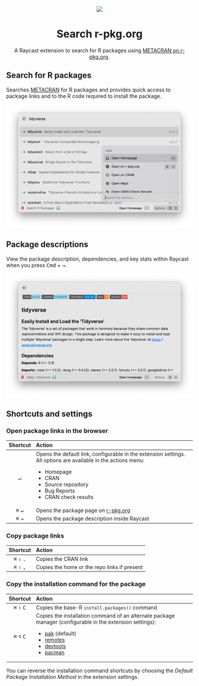 <div align="center">
  <img
    src="https://github.com/metacran/metacranweb/blob/1e684eed/public/favicon.svg?raw=true"
    width="75"
  />

  <h1>
    Search r-pkg.org
  </h1>

A Raycast extension to search for R packages using [METACRAN on r-pkg.org](https://r-pkg.org).
</div>

## Search for R packages

Searches [METACRAN](htts://r-pkg.org) for R packages and provides quick access to package links and to the R code required to install the package.

![Package search with a list of packages matching tidyverse.](media/search.png)

## Package descriptions

View the package description, dependencies, and key stats within Raycast when you press <kbd>Cmd</kbd> + <kbd>→</kbd>.

![Package description with imports, dependencies, check status and more.](media/description.png)

## Shortcuts and settings

### Open package links in the browser

|         Shortcut          | Action                                                                                                                                                                                                                          |
| :-----------------------: | :------------------------------------------------------------------------------------------------------------------------------------------------------------------------------------------------------------------------------ |
|       <kbd>↵</kbd>        | Opens the default link, configurable in the extension settings. All options are available in the actions menu: <ul><li>Homepage</li><li>CRAN</li><li>Source repository</li><li>Bug Reports</li><li>CRAN check results</li></ul> |
| <kbd>⌘</kbd> <kbd>↵</kbd> | Opens the package page on [r-pkg.org](https://r-pkg.org)                                                                                                                                                                        |
| <kbd>⌘</kbd> <kbd>→</kbd> | Opens the package description inside Raycast                                                                                                                                                                                    |

### Copy package links

|                Shortcut                | Action                                       |
| :------------------------------------: | :------------------------------------------- |
| <kbd>⌘</kbd> <kbd>⇧</kbd> <kbd>.</kbd> | Copies the CRAN link                         |
| <kbd>⌘</kbd> <kbd>⇧</kbd> <kbd>,</kbd> | Copies the home or the repo links if present |

### Copy the installation command for the package

|                Shortcut                | Action                                                                                                                                                                                                                                                                                                                                                                                                                              |
| :------------------------------------: | :---------------------------------------------------------------------------------------------------------------------------------------------------------------------------------------------------------------------------------------------------------------------------------------------------------------------------------------------------------------------------------------------------------------------------------- |
| <kbd>⌘</kbd> <kbd>⇧</kbd> <kbd>C</kbd> | Copies the base-R `install.packages()` command                                                                                                                                                                                                                                                                                                                                                                                      |
| <kbd>⌘</kbd> <kbd>⌥</kbd> <kbd>C</kbd> | Copies the installation command of an alternate package manager (configurable in the extension settings): <ul><li><a href="https://pak.r-lib.org" rel="nofollow">pak</a> (default)</li><li><a href="https://remotes.r-lib.org" rel="nofollow">remotes</a></li><li><a href="https://devtools.r-lib.org/" rel="nofollow">devtools</a></li><li><a href="https://cran.r-project.org/package=pacman" rel="nofollow">pacman</a></li></ul> |

You can reverse the installation command shortcuts by choosing the *Default Package Installation Method* in the extension settings.
